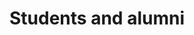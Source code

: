 ---
# An instance of the People widget.
# Documentation: https://wowchemy.com/docs/page-builder/
widget: people

# Activate this widget? true/false
active: true

# This file represents a page section.
headless: true

# Order that this section appears on the page.
weight: 50

title: Students and alumni
subtitle:

content:
  # Choose which groups/teams of users to display.
  #   Edit `user_groups` in each user's profile to add them to one or more of these groups.
  user_groups:
  - Doctoral students
  - Doctoral students (sub advisor)
  - Master students
  - Research students
  - Alumni doctoral graduates
  - Alumni master graduates
design:
  show_interests: false
  show_role: true
  show_social: true
---